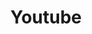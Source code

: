 ---
# This topic lives at
# https://digital.gov/topics/youtube

slug: "youtube"

# Topic Title
title: "Youtube"

# description — keep it short and clear
summary: ""


# Weight
weight: 1

# For more information on managing topics,
# see https://github.com/GSA/digitalgov.gov/wiki
---